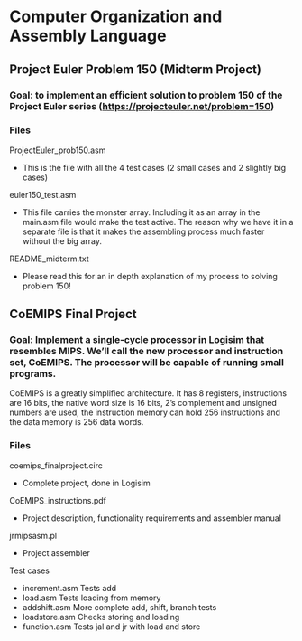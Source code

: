 # Computer Organization and Assembly Language

## Project Euler Problem 150 (Midterm Project)
### Goal: to implement an efficient solution to problem 150 of the Project Euler series (https://projecteuler.net/problem=150)

### Files
ProjectEuler_prob150.asm 
* This is the file with all the 4 test cases (2 small cases and 2 slightly big cases)

euler150_test.asm 
* This file carries the monster array. Including it as an array in the main.asm file would make the test active. The reason why we have it in a separate file is that it makes the assembling process much faster without the big array.

README_midterm.txt 
* Please read this for an in depth explanation of my process to solving problem 150! 

## CoEMIPS Final Project

### Goal: Implement a single-cycle processor in Logisim that resembles MIPS. We’ll call the new processor and instruction set, CoEMIPS. The processor will be capable of running small programs.

CoEMIPS is a greatly simplified architecture. It has 8 registers, instructions are 16 bits, the native word size
is 16 bits, 2’s complement and unsigned numbers are used, the instruction memory can hold 256 instructions
and the data memory is 256 data words.

### Files
coemips_finalproject.circ
* Complete project, done in Logisim

CoEMIPS_instructions.pdf
* Project description, functionality requirements and assembler manual 

jrmipsasm.pl
* Project assembler 

Test cases
* increment.asm Tests add
* load.asm Tests loading from memory
* addshift.asm More complete add, shift, branch tests
* loadstore.asm Checks storing and loading
* function.asm Tests jal and jr with load and store
